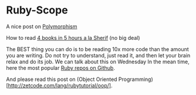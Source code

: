 # Ruby-Scope

A nice post on [Polymorphism](https://robots.thoughtbot.com/back-to-basics-polymorphism-and-ruby)

How to read [4 books in 5 hours a la Sherif](https://gist.github.com/amgando/9233425e956ac060c513) (no big deal)

The BEST thing you can do is to be reading 10x more code than the amount you are writing. Do not try to understand, just read it, and then let your brain relax and do its job. We can talk about this on Wednesday
In the mean time, here the most popular [Ruby repos on Github](https://github.com/trending/ruby).

And please read this post on (Object Oriented Programming)[http://zetcode.com/lang/rubytutorial/oop/].
